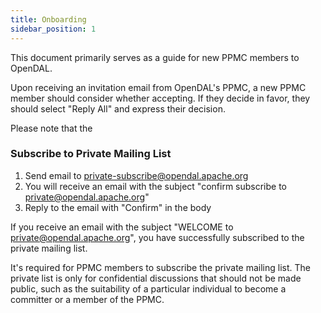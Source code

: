 ```yaml
---
title: Onboarding
sidebar_position: 1
---
```


This document primarily serves as a guide for new PPMC members to OpenDAL.

Upon receiving an invitation email from OpenDAL's PPMC, a new PPMC member should consider whether accepting.
If they decide in favor, they should select "Reply All" and express their decision.

Please note that the 

### Subscribe to Private Mailing List

1. Send email to [private-subscribe@opendal.apache.org](mailto:private-subscribe@opendal.apache.org)
2. You will receive an email with the subject "confirm subscribe to private@opendal.apache.org"
3. Reply to the email with "Confirm" in the body

If you receive an email with the subject "WELCOME to private@opendal.apache.org", you have successfully subscribed to the private mailing list.

It's required for PPMC members to subscribe the private mailing list. The private list is only for confidential discussions that should not be made public, such as the suitability of a particular individual to become a committer or a member of the PPMC.
